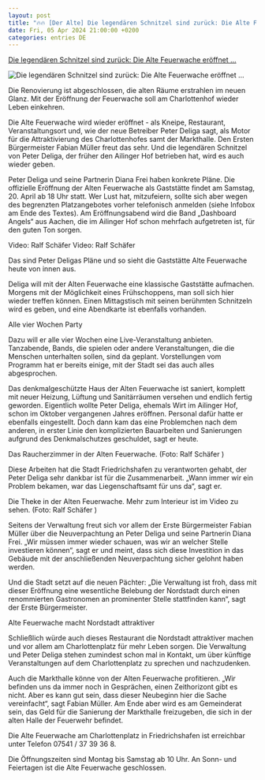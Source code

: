 ```yaml
---
layout: post
title: "🔥🔥 [Der Alte] Die legendären Schnitzel sind zurück: Die Alte Feuerwache eröffnet ..."
date: Fri, 05 Apr 2024 21:00:00 +0200
categories: entries DE
---
```

[Die legendären Schnitzel sind zurück: Die Alte Feuerwache eröffnet ...](https://www.schwaebische.de/regional/bodensee/friedrichshafen/die-legendaeren-schnitzel-sind-zurueck-die-alte-feuerwache-eroeffnet-wieder-2410526)

![Die legendären Schnitzel sind zurück: Die Alte Feuerwache eröffnet ...](https://cdn.schwaebische.de/2022/11/23/56176212-85d4-4a1f-9453-c2516d33aff9.jpeg)

Die Renovierung ist abgeschlossen, die alten Räume erstrahlen im neuen Glanz. Mit der Eröffnung der Feuerwache soll am Charlottenhof wieder Leben einkehren.

Die Alte Feuerwache wird wieder eröffnet - als Kneipe, Restaurant, Veranstaltungsort und, wie der neue Betreiber Peter Deliga sagt, als Motor für die Attraktivierung des Charlottenhofes samt der Markthalle. Den Ersten Bürgermeister Fabian Müller freut das sehr. Und die legendären Schnitzel von Peter Deliga, der früher den Ailinger Hof betrieben hat, wird es auch wieder geben.

Peter Deliga und seine Partnerin Diana Frei haben konkrete Pläne. Die offizielle Eröffnung der Alten Feuerwache als Gaststätte findet am Samstag, 20. April ab 18 Uhr statt. Wer Lust hat, mitzufeiern, sollte sich aber wegen des begrenzten Platzangebotes vorher telefonisch anmelden (siehe Infobox am Ende des Textes). Am Eröffnungsabend wird die Band „Dashboard Angels“ aus Aachen, die im Ailinger Hof schon mehrfach aufgetreten ist, für den guten Ton sorgen.

Video: Ralf Schäfer Video: Ralf Schäfer

Das sind Peter Deligas Pläne und so sieht die Gaststätte Alte Feuerwache heute von innen aus.

Deliga will mit der Alten Feuerwache eine klassische Gaststätte aufmachen. Morgens mit der Möglichkeit eines Frühschoppens, man soll sich hier wieder treffen können. Einen Mittagstisch mit seinen berühmten Schnitzeln wird es geben, und eine Abendkarte ist ebenfalls vorhanden.

Alle vier Wochen Party

Dazu will er alle vier Wochen eine Live-Veranstaltung anbieten. Tanzabende, Bands, die spielen oder andere Veranstaltungen, die die Menschen unterhalten sollen, sind da geplant. Vorstellungen vom Programm hat er bereits einige, mit der Stadt sei das auch alles abgesprochen.

Das denkmalgeschützte Haus der Alten Feuerwache ist saniert, komplett mit neuer Heizung, Lüftung und Sanitärräumen versehen und endlich fertig geworden. Eigentlich wollte Peter Deliga, ehemals Wirt im Ailinger Hof, schon im Oktober vergangenen Jahres eröffnen. Personal dafür hatte er ebenfalls eingestellt. Doch dann kam das eine Problemchen nach dem anderen, in erster Linie den komplizierten Bauarbeiten und Sanierungen aufgrund des Denkmalschutzes geschuldet, sagt er heute.

Das Raucherzimmer in der Alten Feuerwache. (Foto: Ralf Schäfer )

Diese Arbeiten hat die Stadt Friedrichshafen zu verantworten gehabt, der Peter Deliga sehr dankbar ist für die Zusammenarbeit. „Wann immer wir ein Problem bekamen, war das Liegenschaftsamt für uns da“, sagt er.

Die Theke in der Alten Feuerwache. Mehr zum Interieur ist im Video zu sehen. (Foto: Ralf Schäfer )

Seitens der Verwaltung freut sich vor allem der Erste Bürgermeister Fabian Müller über die Neuverpachtung an Peter Deliga und seine Partnerin Diana Frei. „Wir müssen immer wieder schauen, was wir an welcher Stelle investieren können“, sagt er und meint, dass sich diese Investition in das Gebäude mit der anschließenden Neuverpachtung sicher gelohnt haben werden.

Und die Stadt setzt auf die neuen Pächter: „Die Verwaltung ist froh, dass mit dieser Eröffnung eine wesentliche Belebung der Nordstadt durch einen renommierten Gastronomen an prominenter Stelle stattfinden kann“, sagt der Erste Bürgermeister.

Alte Feuerwache macht Nordstadt attraktiver

Schließlich würde auch dieses Restaurant die Nordstadt attraktiver machen und vor allem am Charlottenplatz für mehr Leben sorgen. Die Verwaltung und Peter Deliga stehen zumindest schon mal in Kontakt, um über künftige Veranstaltungen auf dem Charlottenplatz zu sprechen und nachzudenken.

Auch die Markthalle könne von der Alten Feuerwache profitieren. „Wir befinden uns da immer noch in Gesprächen, einen Zeithorizont gibt es nicht. Aber es kann gut sein, dass dieser Neubeginn hier die Sache vereinfacht“, sagt Fabian Müller. Am Ende aber wird es am Gemeinderat sein, das Geld für die Sanierung der Markthalle freizugeben, die sich in der alten Halle der Feuerwehr befindet.

Die Alte Feuerwache am Charlottenplatz in Friedrichshafen ist erreichbar unter Telefon 07541 / 37 39 36 8.

Die Öffnungszeiten sind Montag bis Samstag ab 10 Uhr. An Sonn- und Feiertagen ist die Alte Feuerwache geschlossen.


